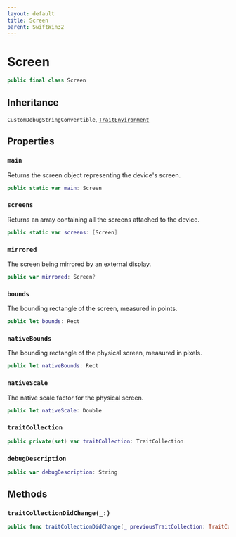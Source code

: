 ```yaml
---
layout: default
title: Screen
parent: SwiftWin32
---
```

# Screen

``` swift
public final class Screen 
```

## Inheritance

`CustomDebugStringConvertible`, [`TraitEnvironment`](https://compnerd.github.io/swift-win32/SwiftWin32/TraitEnvironment)

## Properties

### `main`

Returns the screen object representing the device's screen.

``` swift
public static var main: Screen 
```

### `screens`

Returns an array containing all the screens attached to the device.

``` swift
public static var screens: [Screen] 
```

### `mirrored`

The screen being mirrored by an external display.

``` swift
public var mirrored: Screen?
```

### `bounds`

The bounding rectangle of the screen, measured in points.

``` swift
public let bounds: Rect
```

### `nativeBounds`

The bounding rectangle of the physical screen, measured in pixels.

``` swift
public let nativeBounds: Rect
```

### `nativeScale`

The native scale factor for the physical screen.

``` swift
public let nativeScale: Double
```

### `traitCollection`

``` swift
public private(set) var traitCollection: TraitCollection
```

### `debugDescription`

``` swift
public var debugDescription: String 
```

## Methods

### `traitCollectionDidChange(_:)`

``` swift
public func traitCollectionDidChange(_ previousTraitCollection: TraitCollection?) 
```
